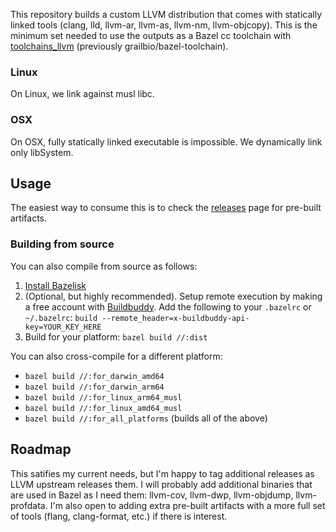 This repository builds a custom LLVM distribution that comes with statically linked tools (clang, lld, llvm-ar, llvm-as, llvm-nm, llvm-objcopy). This is the minimum set needed to use the outputs as a Bazel cc toolchain with [toolchains_llvm](https://github.com/bazel-contrib/toolchains_llvm) (previously grailbio/bazel-toolchain).

### Linux
On Linux, we link against musl libc.

### OSX
On OSX, fully statically linked executable is impossible. We dynamically link only libSystem.

## Usage
The easiest way to consume this is to check the [releases](https://github.com/dzbarsky/static-clang/releases) page for pre-built artifacts.

### Building from source
You can also compile from source as follows:
1. [Install Bazelisk](--remote_header=x-buildbuddy-api-key=)
2. (Optional, but highly recommended). Setup remote execution by making a free account with [Buildbuddy](https://app.buildbuddy.io/). Add the following to your `.bazelrc` or `~/.bazelrc`: `build --remote_header=x-buildbuddy-api-key=YOUR_KEY_HERE`
3. Build for your platform: `bazel build //:dist`

You can also cross-compile for a different platform:
- `bazel build //:for_darwin_amd64`
- `bazel build //:for_darwin_arm64`
- `bazel build //:for_linux_arm64_musl`
- `bazel build //:for_linux_amd64_musl`
- `bazel build //:for_all_platforms` (builds all of the above)

## Roadmap
This satifies my current needs, but I'm happy to tag additional releases as LLVM upstream releases them. I will probably add additional binaries that are used in Bazel as I need them: llvm-cov, llvm-dwp, llvm-objdump, llvm-profdata. I'm also open to adding extra pre-built artifacts with a more full set of tools (flang, clang-format, etc.) if there is interest.
